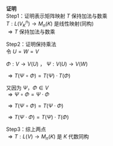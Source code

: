 **证明**    
Step1：证明表示矩阵映射 $T$ 保持加法与数乘    
 $T:L(V_K^n)\to M_n(K)$ 是线性映射(同构)    
 $\Rightarrow T$ 保持加法与数乘    
    
Step2：证明保持乘法    
令 $U=W=V$     
    
 $\Phi:V\to V(U)$ ， $\Psi:V(U)\to V(W)$     
    
 $\Rightarrow T(\Psi\circ\Phi)    
=T(\Psi)\cdot T(\Phi)$     
    
又因为 $\Psi，\Phi\in V$     
 $\Rightarrow \Psi\circ\Phi=\Psi\cdot\Phi$     
    
 $\Rightarrow T(\Psi\circ\Phi)=T(\Psi\cdot\Phi)$     
    
 $\Rightarrow T(\Psi\cdot\Phi)    
=T(\Psi)\cdot T(\Phi)$     
    
Step3：综上两点    
 $\Rightarrow T:L(V)\to M_n(K)$ 是 $K$ 代数同构    
